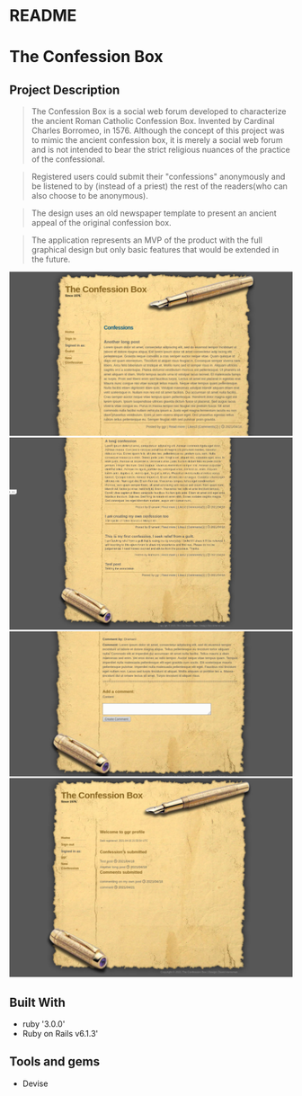 # README

# The Confession Box


## Project Description
> The Confession Box is a social web forum developed to characterize the ancient Roman Catholic Confession Box. Invented by Cardinal Charles Borromeo, in 1576. Although the concept of this project was to mimic the ancient confession box, it is merely a social web forum and is not intended to bear the strict religious nuances of the practice of the confessional.

> Registered users could submit their "confessions" anonymously and be listened to by (instead of a priest) the rest of the readers(who can also choose to be anonymous).

> The design uses an old newspaper template to present an ancient appeal of the original confession box. 

> The application represents an MVP of the product with the full graphical design but only basic features that would be extended in the future.

![screenshot](./up.png)
![screenshot](./bottom.png)
![screenshot](./comment.png)
![screenshot](./profile.png)


## Built With

- ruby '3.0.0'
- Ruby on Rails v6.1.3'


## Tools and gems

- Devise



